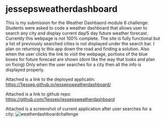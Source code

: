# jessepsweatherdashboard


This is my submission for the Weather Dashbaord module 6 challenge. 
Students were asked to code a weather dashboard that allows user to search any city and display current day/5 day future weather forecast. 
Currently this webpage is not 100% complete. The site is fully functional but a list of previously searched cities is not displayed under the search bar. 
I plan on returning to this app down the road and finding a solution. Also when the user clicks the link to visit the webpage, portions of the blue boxes 
for future forecast are shown (dont like the way that looks and plan on fixing) Only when the user searches for a city then all the info is displayed properly.

Attached is a link to the deployed applicatin: https://1jessep.github.io/jessepsweatherdashboard/

Attached is a link to github repo: https://github.com/1jessep/jessepsweatherdashboard

Attached is a screenshot of current application after user searches for a city: 
![weatherdashboardchallenge](https://user-images.githubusercontent.com/110129027/200980093-37cba41c-3f4d-4c6e-8a8d-32c169e3c824.png)
